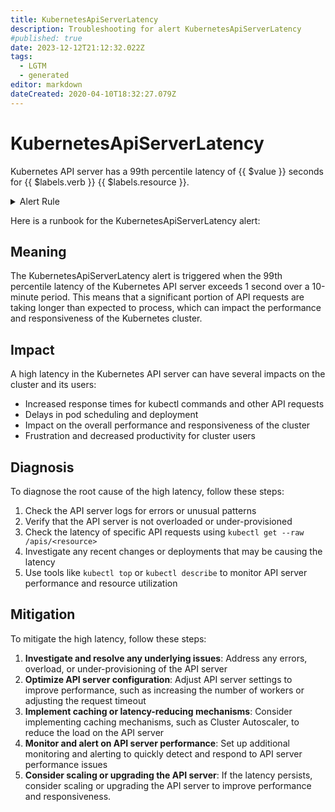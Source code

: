 ```yaml
---
title: KubernetesApiServerLatency
description: Troubleshooting for alert KubernetesApiServerLatency
#published: true
date: 2023-12-12T21:12:32.022Z
tags: 
  - LGTM
  - generated
editor: markdown
dateCreated: 2020-04-10T18:32:27.079Z
---
```


# KubernetesApiServerLatency

Kubernetes API server has a 99th percentile latency of {{ $value }} seconds for {{ $labels.verb }} {{ $labels.resource }}.

<details>
  <summary>Alert Rule</summary>

{{% rule "kubernetes/kubestate-exporter.yml" "KubernetesApiServerLatency" %}}

{{% comment %}}

```yaml
alert: KubernetesApiServerLatency
expr: histogram_quantile(0.99, sum(rate(apiserver_request_duration_seconds_bucket{verb!~"(?:CONNECT|WATCHLIST|WATCH|PROXY)"} [10m])) WITHOUT (subresource)) > 1
for: 2m
labels:
    severity: warning
annotations:
    summary: Kubernetes API server latency (instance {{ $labels.instance }})
    description: |-
        Kubernetes API server has a 99th percentile latency of {{ $value }} seconds for {{ $labels.verb }} {{ $labels.resource }}.
          VALUE = {{ $value }}
          LABELS = {{ $labels }}
    runbook: https://github.com/srerun/prometheus-alerts/blob/main/content/runbooks/kubestate-exporter/KubernetesApiServerLatency.md

```

{{% /comment %}}

</details>


Here is a runbook for the KubernetesApiServerLatency alert:

## Meaning

The KubernetesApiServerLatency alert is triggered when the 99th percentile latency of the Kubernetes API server exceeds 1 second over a 10-minute period. This means that a significant portion of API requests are taking longer than expected to process, which can impact the performance and responsiveness of the Kubernetes cluster.

## Impact

A high latency in the Kubernetes API server can have several impacts on the cluster and its users:

* Increased response times for kubectl commands and other API requests
* Delays in pod scheduling and deployment
* Impact on the overall performance and responsiveness of the cluster
* Frustration and decreased productivity for cluster users

## Diagnosis

To diagnose the root cause of the high latency, follow these steps:

1. Check the API server logs for errors or unusual patterns
2. Verify that the API server is not overloaded or under-provisioned
3. Check the latency of specific API requests using `kubectl get --raw /apis/<resource>`
4. Investigate any recent changes or deployments that may be causing the latency
5. Use tools like `kubectl top` or `kubectl describe` to monitor API server performance and resource utilization

## Mitigation

To mitigate the high latency, follow these steps:

1. **Investigate and resolve any underlying issues**: Address any errors, overload, or under-provisioning of the API server
2. **Optimize API server configuration**: Adjust API server settings to improve performance, such as increasing the number of workers or adjusting the request timeout
3. **Implement caching or latency-reducing mechanisms**: Consider implementing caching mechanisms, such as Cluster Autoscaler, to reduce the load on the API server
4. **Monitor and alert on API server performance**: Set up additional monitoring and alerting to quickly detect and respond to API server performance issues
5. **Consider scaling or upgrading the API server**: If the latency persists, consider scaling or upgrading the API server to improve performance and responsiveness.